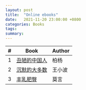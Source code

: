 ```yaml
---
layout: post
title:  "Online ebooks"
date:   2021-11-20 23:00:00 +0800
categories: Books
tags:
summary: 
---
```



  #|Book                                                 |Author  
---|-----------------------------------------------------|------
  1|[丑陋的中国人](https://jp1lib.org/book/5608627/253cba) |柏杨       
  2|[沉默的大多数](https://jp1lib.org/book/7229399/dd732e) |王小波 
  3|[丰乳肥臀](https://jp1lib.org/book/16572707/dcdbf2)   |莫言
    
